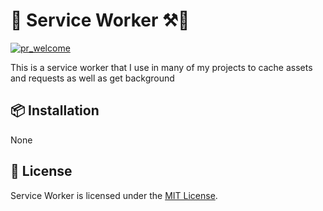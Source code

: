 # 👷 Service Worker ⚒🔔
[![pr_welcome][pr_welcome]][pr_welcome_url] <!-- /pulls -->

This is a service worker that I use in many of my projects to cache assets and requests as well as get background

## 📦 Installation
None


## 📖 License
Service Worker is licensed under the [MIT License](LICENSE).

<!-- PR Welcome -->
[pr_welcome]: https://img.shields.io/badge/PRs-welcome-brightgreen.svg
[pr_welcome_url]: https://github.com/sergivb01/service-worker/pulls

